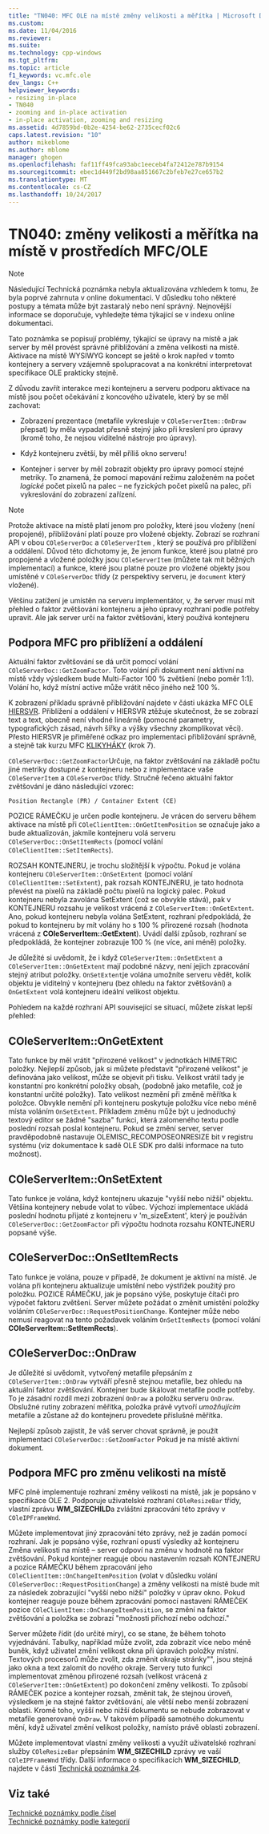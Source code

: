 ```yaml
---
title: "TN040: MFC OLE na místě změny velikosti a měřítka | Microsoft Docs"
ms.custom: 
ms.date: 11/04/2016
ms.reviewer: 
ms.suite: 
ms.technology: cpp-windows
ms.tgt_pltfrm: 
ms.topic: article
f1_keywords: vc.mfc.ole
dev_langs: C++
helpviewer_keywords:
- resizing in-place
- TN040
- zooming and in-place activation
- in-place activation, zooming and resizing
ms.assetid: 4d7859bd-0b2e-4254-be62-2735cecf02c6
caps.latest.revision: "10"
author: mikeblome
ms.author: mblome
manager: ghogen
ms.openlocfilehash: faf11ff49fca93abc1eeceb4fa72412e787b9154
ms.sourcegitcommit: ebec1d449f2bd98aa851667c2bfeb7e27ce657b2
ms.translationtype: MT
ms.contentlocale: cs-CZ
ms.lasthandoff: 10/24/2017
---
```

# <a name="tn040-mfcole-in-place-resizing-and-zooming"></a>TN040: změny velikosti a měřítka na místě v prostředích MFC/OLE
> [!NOTE]
>  Následující Technická poznámka nebyla aktualizována vzhledem k tomu, že byla poprvé zahrnuta v online dokumentaci. V důsledku toho některé postupy a témata může být zastaralý nebo není správný. Nejnovější informace se doporučuje, vyhledejte téma týkající se v indexu online dokumentaci.  
  
 Tato poznámka se popisují problémy, týkající se úpravy na místě a jak server by měl provést správné přibližování a změna velikosti na místě. Aktivace na místě WYSIWYG koncept se ještě o krok napřed v tomto kontejnery a servery vzájemně spolupracovat a na konkrétní interpretovat specifikace OLE prakticky stejně.  
  
 Z důvodu zavřít interakce mezi kontejneru a serveru podporu aktivace na místě jsou počet očekávání z koncového uživatele, který by se měl zachovat:  
  
-   Zobrazení prezentace (metafile vykresluje v `COleServerItem::OnDraw` přepsat) by měla vypadat přesně stejný jako při kreslení pro úpravy (kromě toho, že nejsou viditelné nástroje pro úpravy).  
  
-   Když kontejneru zvětší, by měl příliš okno serveru!  
  
-   Kontejner i server by měl zobrazit objekty pro úpravy pomocí stejné metriky. To znamená, že pomocí mapování režimu založeném na počet *logické* počet pixelů na palec – ne fyzických počet pixelů na palec, při vykreslování do zobrazení zařízení.  
  
> [!NOTE]
>  Protože aktivace na místě platí jenom pro položky, které jsou vloženy (není propojené), přibližování platí pouze pro vložené objekty. Zobrazí se rozhraní API v obou `COleServerDoc` a `COleServerItem` , který se používá pro přiblížení a oddálení. Důvod této dichotomy je, že jenom funkce, které jsou platné pro propojené a vložené položky jsou `COleServerItem` (můžete tak mít běžných implementací) a funkce, které jsou platné pouze pro vložené objekty jsou umístěné v `COleServerDoc` třídy (z perspektivy serveru, je `document` který vložené).  
  
 Většinu zatížení je umístěn na serveru implementátor, v, že server musí mít přehled o faktor zvětšování kontejneru a jeho úpravy rozhraní podle potřeby upravit. Ale jak server určí na faktor zvětšování, který používá kontejneru  
  
## <a name="mfc-support-for-zooming"></a>Podpora MFC pro přiblížení a oddálení  
 Aktuální faktor zvětšování se dá určit pomocí volání `COleServerDoc::GetZoomFactor`. Toto volání při dokument není aktivní na místě vždy výsledkem bude Multi-Factor 100 % zvětšení (nebo poměr 1:1). Volání ho, když místní active může vrátit něco jiného než 100 %.  
  
 K zobrazení příkladu správně přibližování najdete v části ukázka MFC OLE [HIERSVR](../visual-cpp-samples.md). Přiblížení a oddálení v HIERSVR ztěžuje skutečnost, že se zobrazí text a text, obecně není vhodné lineárně (pomocné parametry, typografických zásad, návrh šířky a výšky všechny zkomplikovat věci). Přesto HIERSVR je přiměřené odkaz pro implementaci přibližování správně, a stejně tak kurzu MFC [KLIKYHÁKY](../visual-cpp-samples.md) (krok 7).  
  
 `COleServerDoc::GetZoomFactor`Určuje, na faktor zvětšování na základě počtu jiné metriky dostupné z kontejneru nebo z implementace vaše `COleServerItem` a `COleServerDoc` třídy. Stručně řečeno aktuální faktor zvětšování je dáno následující vzorec:  
  
```  
Position Rectangle (PR) / Container Extent (CE)  
```  
  
 POZICE RÁMEČKU je určen podle kontejneru. Je vrácen do serveru během aktivace na místě při `COleClientItem::OnGetItemPosition` se označuje jako a bude aktualizován, jakmile kontejneru volá serveru `COleServerDoc::OnSetItemRects` (pomocí volání `COleClientItem::SetItemRects`).  
  
 ROZSAH KONTEJNERU, je trochu složitější k výpočtu. Pokud je volána kontejneru `COleServerItem::OnSetExtent` (pomocí volání `COleClientItem::SetExtent`), pak rozsah KONTEJNERU, je tato hodnota převést na pixelů na základě počtu pixelů na logický palec. Pokud kontejneru nebyla zavolána SetExtent (což se obvykle stává), pak v KONTEJNERU rozsahu je velikost vrácená z `COleServerItem::OnGetExtent`. Ano, pokud kontejneru nebyla volána SetExtent, rozhraní předpokládá, že pokud to kontejneru by mít volány ho s 100 % přirozené rozsah (hodnota vrácená z **COleServerItem::GetExtent**). Uvádí další způsob, rozhraní se předpokládá, že kontejner zobrazuje 100 % (ne více, ani méně) položky.  
  
 Je důležité si uvědomit, že i když `COleServerItem::OnSetExtent` a `COleServerItem::OnGetExtent` mají podobné názvy, není jejich zpracování stejný atribut položky. `OnSetExtent`je volána umožníte serveru vědět, kolik objektu je viditelný v kontejneru (bez ohledu na faktor zvětšování) a `OnGetExtent` volá kontejneru ideální velikost objektu.  
  
 Pohledem na každé rozhraní API související se situací, můžete získat lepší přehled:  
  
## <a name="coleserveritemongetextent"></a>COleServerItem::OnGetExtent  
 Tato funkce by měl vrátit "přirozené velikost" v jednotkách HIMETRIC položky. Nejlepší způsob, jak si můžete představit "přirozené velikost" je definována jako velikost, může se objevit při tisku. Velikost vrátil tady je konstantní pro konkrétní položky obsah, (podobně jako metafile, což je konstantní určité položky). Tato velikost nezmění při změně měřítka k položce. Obvykle nemění při kontejneru poskytuje položku více nebo méně místa voláním `OnSetExtent`. Příkladem změnu může být u jednoduchý textový editor se žádné "sazba" funkci, která zalomeného textu podle poslední rozsah poslal kontejneru. Pokud se změní server, server pravděpodobně nastavuje OLEMISC_RECOMPOSEONRESIZE bit v registru systému (viz dokumentace k sadě OLE SDK pro další informace na tuto možnost).  
  
## <a name="coleserveritemonsetextent"></a>COleServerItem::OnSetExtent  
 Tato funkce je volána, když kontejneru ukazuje "vyšší nebo nižší" objektu. Většina kontejnery nebude volat to vůbec. Výchozí implementace ukládá poslední hodnotu přijaté z kontejneru v 'm_sizeExtent', který je používán `COleServerDoc::GetZoomFactor` při výpočtu hodnota rozsahu KONTEJNERU popsané výše.  
  
## <a name="coleserverdoconsetitemrects"></a>COleServerDoc::OnSetItemRects  
 Tato funkce je volána, pouze v případě, že dokument je aktivní na místě. Je volána při kontejneru aktualizuje umístění nebo výstřižek použitý pro položku. POZICE RÁMEČKU, jak je popsáno výše, poskytuje čítači pro výpočet faktoru zvětšení. Server můžete požádat o změnit umístění položky voláním `COleServerDoc::RequestPositionChange`. Kontejner může nebo nemusí reagovat na tento požadavek voláním `OnSetItemRects` (pomocí volání **COleServerItem::SetItemRects**).  
  
## <a name="coleserverdocondraw"></a>COleServerDoc::OnDraw  
 Je důležité si uvědomit, vytvořený metafile přepsáním z `COleServerItem::OnDraw` vytváří přesně stejnou metafile, bez ohledu na aktuální faktor zvětšování. Kontejner bude škálovat metafile podle potřeby. To je zásadní rozdíl mezi zobrazení `OnDraw` a položku serveru `OnDraw`. Obslužné rutiny zobrazení měřítka, položka právě vytvoří *umožňujícím* metafile a zůstane až do kontejneru provedete příslušné měřítka.  
  
 Nejlepší způsob zajistit, že váš server chovat správně, je použít implementaci `COleServerDoc::GetZoomFactor` Pokud je na místě aktivní dokument.  
  
## <a name="mfc-support-for-in-place-resizing"></a>Podpora MFC pro změnu velikosti na místě  
 MFC plně implementuje rozhraní změny velikosti na místě, jak je popsáno v specifikace OLE 2. Podporuje uživatelské rozhraní `COleResizeBar` třídy, vlastní zprávu **WM_SIZECHILD**a zvláštní zpracování této zprávy v `COleIPFrameWnd`.  
  
 Můžete implementovat jiný zpracování této zprávy, než je zadán pomocí rozhraní. Jak je popsáno výše, rozhraní opustí výsledky až kontejneru Změna velikosti na místě – server odpoví na změnu v hodnotě na faktor zvětšování. Pokud kontejner reaguje obou nastavením rozsah KONTEJNERU a pozice RÁMEČKU během zpracování jeho `COleClientItem::OnChangeItemPosition` (volat v důsledku volání `COleServerDoc::RequestPositionChange`) a změny velikosti na místě bude mít za následek zobrazující "vyšší nebo nižší" položky v úprav okno. Pokud kontejner reaguje pouze během zpracování pomocí nastavení RÁMEČEK pozice `COleClientItem::OnChangeItemPosition`, se změní na faktor zvětšování a položka se zobrazí "možnosti příchozí nebo odchozí."  
  
 Server můžete řídit (do určité míry), co se stane, že během tohoto vyjednávání. Tabulky, například může zvolit, zda zobrazit více nebo méně buněk, když uživatel změní velikost okna při úpravách položky místní. Textových procesorů může zvolit, zda změnit okraje stránky"", jsou stejná jako okna a text zalomit do nového okraje. Servery tuto funkci implementovat změnou přirozené rozsah (velikost vrácená z `COleServerItem::OnGetExtent`) po dokončení změny velikosti. To způsobí RÁMEČEK pozice a kontejner rozsah, změnit tak, že stejnou úroveň, výsledkem je na stejné faktor zvětšování, ale větší nebo menší zobrazení oblasti. Kromě toho, vyšší nebo nižší dokumentu se nebude zobrazovat v metafile generované `OnDraw`. V takovém případě samotného dokumentu mění, když uživatel změní velikost položky, namísto právě oblasti zobrazení.  
  
 Můžete implementovat vlastní změny velikosti a využít uživatelské rozhraní služby `COleResizeBar` přepsáním **WM_SIZECHILD** zprávy ve vaší `COleIPFrameWnd` třídy. Další informace o specifikacích **WM_SIZECHILD**, najdete v části [Technická poznámka 24](../mfc/tn024-mfc-defined-messages-and-resources.md).  
  
## <a name="see-also"></a>Viz také  
 [Technické poznámky podle čísel](../mfc/technical-notes-by-number.md)   
 [Technické poznámky podle kategorií](../mfc/technical-notes-by-category.md)

